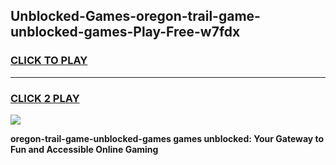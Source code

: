 
## Unblocked-Games-oregon-trail-game-unblocked-games-Play-Free-w7fdx
<h3>
<a href="https://premium76.site?title=oregon-trail-game-unblocked-games&ref=12A">CLICK TO PLAY</a></h3>
<hr>

<h3>
<a href="https://premium76.site?title=oregon-trail-game-unblocked-games&ref=12A">CLICK 2 PLAY</a>
  
</h3>

<a href="https://premium76.site?title=oregon-trail-game-unblocked-games&ref=12A"><img src="https://clearcache.store/games.png"></a>


**oregon-trail-game-unblocked-games games unblocked: Your Gateway to Fun and Accessible Online Gaming**
